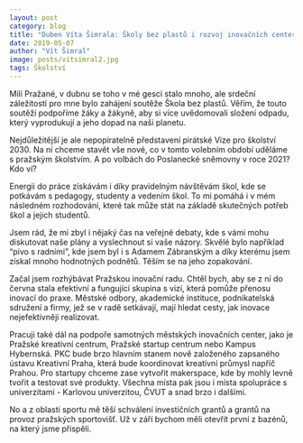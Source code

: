 ```yaml
---
layout: post
category: blog
title: "Duben Víta Šimrala: Školy bez plastů i rozvoj inovačních center"
date: 2019-05-07
author: "Vít Šimral"
image: posts/vitsimral2.jpg
tags: Školství
---
```


Milí Pražané, v dubnu se toho v mé gesci stalo mnoho, ale srdeční záležitostí pro mne bylo zahájení soutěže Škola bez plastů. Věřím, že touto soutěží podpoříme žáky a žákyně, aby si více uvědomovali složení odpadu, který vyprodukují a jeho dopad na naši planetu.

Nejdůležitější je ale nepopiratelně představení pirátské Vize pro školství 2030. Na ní chceme stavět vše nové, co v tomto volebním období uděláme s pražským školstvím. A po volbách do Poslanecké sněmovny v roce 2021? Kdo ví?

Energii do práce získávám i díky pravidelným návštěvám škol, kde se potkávám s pedagogy, studenty a vedením škol. To mi pomáhá i v mém následném rozhodování, které tak může stát na základě skutečných potřeb škol a jejich studentů.

Jsem rád, že mi zbyl i nějaký čas na veřejné debaty, kde s vámi mohu diskutovat naše plány a vyslechnout si vaše názory. Skvělé bylo například “pivo s radními”, kde jsem byl i s Adamem Zábranským a díky kterému jsem získal mnoho hodnotných podnětů. Těším se na jeho zopakování.

Začal jsem rozhýbávat Pražskou inovační radu. Chtěl bych, aby se z ní do června stala efektivní a fungující skupina s vizí, která pomůže přenosu inovací do praxe. Městské odbory, akademické instituce, podnikatelská sdružení a firmy, jež se v radě setkávají, mají hledat cesty, jak inovace nejefektivněji realizovat.

Pracuji také dál na podpoře samotných městských inovačních center, jako je Pražské kreativní centrum, Pražské startup centrum nebo Kampus Hybernská. PKC bude brzo hlavním stanem nově založeného zapsaného ústavu Kreativní Praha, která bude koordinovat kreativní průmysl napříč Prahou. Pro startupy chceme zase vytvořit makerspace, kde by mohly levně tvořit a testovat své produkty. Všechna místa pak jsou i místa spolupráce s univerzitami - Karlovou univerzitou, ČVUT a snad brzo i dalšími.

No a z oblasti sportu mě těší schválení investičních grantů a grantů na provoz pražských sportovišť. Už v září bychom měli otevřít první z bazénů, na který jsme přispěli.
